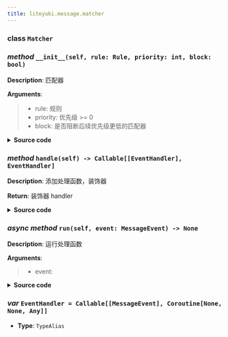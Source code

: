 ```yaml
---
title: liteyuki.message.matcher
---
```

### **class** `Matcher`
### *method* `__init__(self, rule: Rule, priority: int, block: bool)`



**Description**: 匹配器

**Arguments**:
> - rule: 规则  
> - priority: 优先级 >= 0  
> - block: 是否阻断后续优先级更低的匹配器  


<details>
<summary> <b>Source code</b> </summary>

```python
def __init__(self, rule: Rule, priority: int, block: bool):
    """
        匹配器
        Args:
            rule: 规则
            priority: 优先级 >= 0
            block: 是否阻断后续优先级更低的匹配器
        """
    self.rule = rule
    self.priority = priority
    self.block = block
    self.handlers: list[EventHandler] = []
```
</details>

### *method* `handle(self) -> Callable[[EventHandler], EventHandler]`



**Description**: 添加处理函数，装饰器

**Return**: 装饰器 handler


<details>
<summary> <b>Source code</b> </summary>

```python
def handle(self) -> Callable[[EventHandler], EventHandler]:
    """
        添加处理函数，装饰器
        Returns:
            装饰器 handler
        """

    def decorator(handler: EventHandler) -> EventHandler:
        self.handlers.append(handler)
        return handler
    return decorator
```
</details>

### *async method* `run(self, event: MessageEvent) -> None`



**Description**: 运行处理函数

**Arguments**:
> - event:   


<details>
<summary> <b>Source code</b> </summary>

```python
async def run(self, event: MessageEvent) -> None:
    """
        运行处理函数
        Args:
            event:
        Returns:
        """
    if not await self.rule(event):
        return
    for handler in self.handlers:
        try:
            await handler(event)
        except Exception:
            traceback.print_exc()
```
</details>

### ***var*** `EventHandler = Callable[[MessageEvent], Coroutine[None, None, Any]]`

- **Type**: `TypeAlias`

